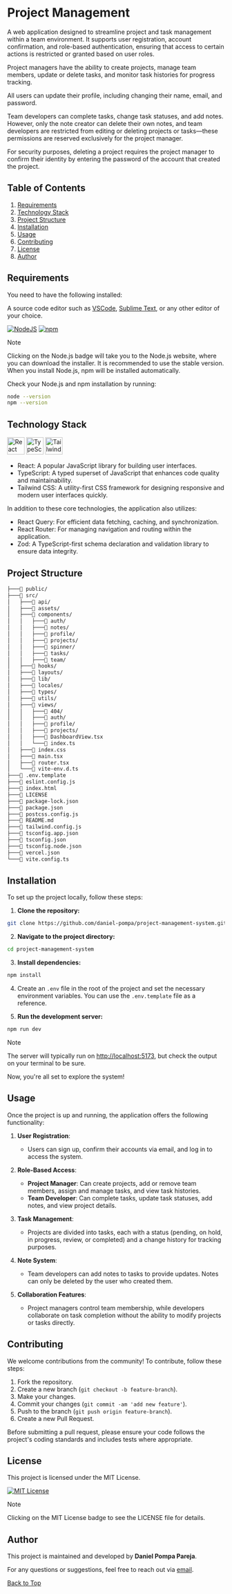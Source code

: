 # Project Management

A web application designed to streamline project and task management within a team environment. It supports user registration, account confirmation, and role-based authentication, ensuring that access to certain actions is restricted or granted based on user roles.

Project managers have the ability to create projects, manage team members, update or delete tasks, and monitor task histories for progress tracking.

All users can update their profile, including changing their name, email, and password.

Team developers can complete tasks, change task statuses, and add notes. However, only the note creator can delete their own notes, and team developers are restricted from editing or deleting projects or tasks—these permissions are reserved exclusively for the project manager.

For security purposes, deleting a project requires the project manager to confirm their identity by entering the password of the account that created the project.

## Table of Contents

1. [Requirements](#requirements)
2. [Technology Stack](#technology-stack)
3. [Project Structure](#project-structure)
4. [Installation](#installation)
5. [Usage](#usage)
6. [Contributing](#contributing)
7. [License](#license)
8. [Author](#author)

## Requirements

You need to have the following installed:

A source code editor such as [VSCode](https://code.visualstudio.com/), [Sublime Text](https://www.sublimetext.com/), or any other editor of your choice.

[![NodeJS](https://img.shields.io/badge/Node.js-6DA55F.svg?style=flat&logo=node.js&logoColor=white)](https://nodejs.org/en)
[![npm](https://img.shields.io/badge/npm-%23CB3837.svg?style=flat&logo=npm&logoColor=white)](https://www.npmjs.com/)

> [!NOTE]
> Clicking on the Node.js badge will take you to the Node.js website, where you can download the installer. It is recommended to use the stable version. When you install Node.js, npm will be installed automatically.

Check your Node.js and npm installation by running:

```bash
node --version
npm --version
```

## Technology Stack

<p>
  <img src="https://skillicons.dev/icons?i=react" alt="React" width="40" height="40" />
  <img src="https://skillicons.dev/icons?i=ts" alt="TypeScript" width="40" height="40" />
  <img src="https://skillicons.dev/icons?i=tailwind" alt="Tailwind CSS" width="40" height="40" />
</p>

- React: A popular JavaScript library for building user interfaces.
- TypeScript: A typed superset of JavaScript that enhances code quality and maintainability.
- Tailwind CSS: A utility-first CSS framework for designing responsive and modern user interfaces quickly.

In addition to these core technologies, the application also utilizes:

- React Query: For efficient data fetching, caching, and synchronization.
- React Router: For managing navigation and routing within the application.
- Zod: A TypeScript-first schema declaration and validation library to ensure data integrity.

## Project Structure

```bash
├───📁 public/
├───📁 src/
│   ├───📁 api/
│   ├───📁 assets/
│   ├───📁 components/
│   │   ├───📁 auth/
│   │   ├───📁 notes/
│   │   ├───📁 profile/
│   │   ├───📁 projects/
│   │   ├───📁 spinner/
│   │   ├───📁 tasks/
│   │   ├───📁 team/
│   ├───📁 hooks/
│   ├───📁 layouts/
│   ├───📁 lib/
│   ├───📁 locales/
│   ├───📁 types/
│   ├───📁 utils/
│   ├───📁 views/
│   │   ├───📁 404/
│   │   ├───📁 auth/
│   │   ├───📁 profile/
│   │   ├───📁 projects/
│   │   ├───📄 DashboardView.tsx
│   │   └───📄 index.ts
│   ├───📄 index.css
│   ├───📄 main.tsx
│   ├───📄 router.tsx
│   └───📄 vite-env.d.ts
├───📄 .env.template
├───📄 eslint.config.js
├───📄 index.html
├───📄 LICENSE
├───📄 package-lock.json
├───📄 package.json
├───📄 postcss.config.js
├───📄 README.md
├───📄 tailwind.config.js
├───📄 tsconfig.app.json
├───📄 tsconfig.json
├───📄 tsconfig.node.json
├───📄 vercel.json
└───📄 vite.config.ts
```

## Installation

To set up the project locally, follow these steps:

1. **Clone the repository:**

```bash
git clone https://github.com/daniel-pompa/project-management-system.git
```

2. **Navigate to the project directory:**

```bash
cd project-management-system
```

3. **Install dependencies:**

```bash
npm install
```

4. Create an `.env` file in the root of the project and set the necessary environment variables. You can use the `.env.template` file as a reference.

5. **Run the development server:**

```bash
npm run dev
```

> [!NOTE]
> The server will typically run on <http://localhost:5173>, but check the output on your terminal to be sure.

Now, you're all set to explore the system!

## Usage

Once the project is up and running, the application offers the following functionality:

1. **User Registration**:
   - Users can sign up, confirm their accounts via email, and log in to access the system.

2. **Role-Based Access**:
   - **Project Manager**: Can create projects, add or remove team members, assign and manage tasks, and view task histories.
   - **Team Developer**: Can complete tasks, update task statuses, add notes, and view project details.

3. **Task Management**:
   - Projects are divided into tasks, each with a status (pending, on hold, in progress, review, or completed) and a change history for tracking purposes.

4. **Note System**:
   - Team developers can add notes to tasks to provide updates. Notes can only be deleted by the user who created them.

5. **Collaboration Features**:
   - Project managers control team membership, while developers collaborate on task completion without the ability to modify projects or tasks directly.

## Contributing

We welcome contributions from the community! To contribute, follow these steps:

1. Fork the repository.
2. Create a new branch (`git checkout -b feature-branch`).
3. Make your changes.
4. Commit your changes (`git commit -am 'add new feature'`).
5. Push to the branch (`git push origin feature-branch`).
6. Create a new Pull Request.

Before submitting a pull request, please ensure your code follows the project's coding standards and includes tests where appropriate.

## License

This project is licensed under the MIT License.

[![MIT License](https://img.shields.io/badge/License-MIT-brightgreen.svg)](https://choosealicense.com/licenses/mit/)

> [!NOTE]
> Clicking on the MIT License badge to see the LICENSE file for details.

## Author

This project is maintained and developed by **Daniel Pompa Pareja**.

For any questions or suggestions, feel free to reach out via [email](mailto:daniel.40.pompa@gmail.com).

[Back to Top](#table-of-contents)
